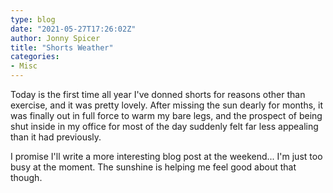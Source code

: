 ```yaml
---
type: blog
date: "2021-05-27T17:26:02Z"
author: Jonny Spicer
title: "Shorts Weather"
categories:
- Misc
---
```

Today is the first time all year I've donned shorts for reasons other than exercise, and it was pretty lovely. After missing the sun dearly for months,
it was finally out in full force to warm my bare legs, and the prospect of being shut inside in my office for most of the day suddenly felt far less appealing
than it had previously.

I promise I'll write a more interesting blog post at the weekend... I'm just too busy at the moment. The sunshine is helping me feel good about that though.
